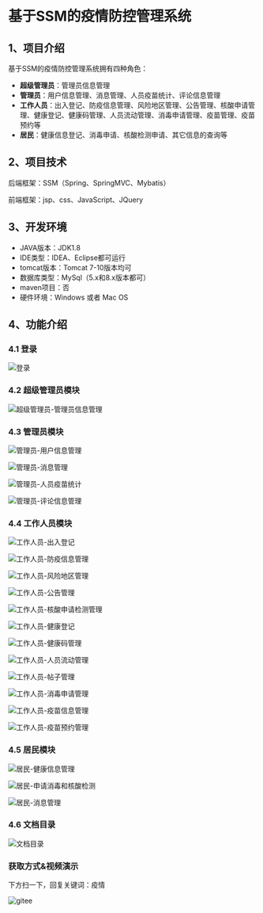 # 基于SSM的疫情防控管理系统


## 1、项目介绍

基于SSM的疫情防控管理系统拥有四种角色：

- **超级管理员**：管理员信息管理
- **管理员**：用户信息管理、消息管理、人员疫苗统计、评论信息管理
- **工作人员**：出入登记、防疫信息管理、风险地区管理、公告管理、核酸申请管理、健康登记、健康码管理、人员流动管理、消毒申请管理、疫苗管理、疫苗预约等
- **居民**：健康信息登记、消毒申请、核酸检测申请、其它信息的查询等


## 2、项目技术

后端框架：SSM（Spring、SpringMVC、Mybatis）

前端框架：jsp、css、JavaScript、JQuery

## 3、开发环境

- JAVA版本：JDK1.8
- IDE类型：IDEA、Eclipse都可运行
- tomcat版本：Tomcat 7-10版本均可
- 数据库类型：MySql（5.x和8.x版本都可） 
- maven项目：否
- 硬件环境：Windows 或者 Mac OS


## 4、功能介绍

### 4.1 登录

![登录](https://project-images-1256969109.cos.ap-chongqing.myqcloud.com/Typora-Images/202207132312132.jpg)

### 4.2 超级管理员模块

![超级管理员-管理员信息管理](https://project-images-1256969109.cos.ap-chongqing.myqcloud.com/Typora-Images/202207132313376.jpg)

### 4.3 管理员模块

![管理员-用户信息管理](https://project-images-1256969109.cos.ap-chongqing.myqcloud.com/Typora-Images/202207132313992.jpg)

![管理员-消息管理](https://project-images-1256969109.cos.ap-chongqing.myqcloud.com/Typora-Images/202207132313788.jpg)

![管理员-人员疫苗统计](https://project-images-1256969109.cos.ap-chongqing.myqcloud.com/Typora-Images/202207132313000.jpg)

![管理员-评论信息管理](https://project-images-1256969109.cos.ap-chongqing.myqcloud.com/Typora-Images/202207132313521.jpg)

### 4.4 工作人员模块

![工作人员-出入登记](https://project-images-1256969109.cos.ap-chongqing.myqcloud.com/Typora-Images/202207132313730.jpg)

![工作人员-防疫信息管理](https://project-images-1256969109.cos.ap-chongqing.myqcloud.com/Typora-Images/202207132313851.jpg)

![工作人员-风险地区管理](https://project-images-1256969109.cos.ap-chongqing.myqcloud.com/Typora-Images/202207132313993.jpg)

![工作人员-公告管理](https://project-images-1256969109.cos.ap-chongqing.myqcloud.com/Typora-Images/202207132313897.jpg)

![工作人员-核酸申请检测管理](https://project-images-1256969109.cos.ap-chongqing.myqcloud.com/Typora-Images/202207132313101.jpg)

![工作人员-健康登记](https://project-images-1256969109.cos.ap-chongqing.myqcloud.com/Typora-Images/202207132313441.jpg)

![工作人员-健康码管理](https://project-images-1256969109.cos.ap-chongqing.myqcloud.com/Typora-Images/202207132313870.jpg)

![工作人员-人员流动管理](https://project-images-1256969109.cos.ap-chongqing.myqcloud.com/Typora-Images/202207132313017.jpg)

![工作人员-帖子管理](https://project-images-1256969109.cos.ap-chongqing.myqcloud.com/Typora-Images/202207132313732.jpg)

![工作人员-消毒申请管理](https://project-images-1256969109.cos.ap-chongqing.myqcloud.com/Typora-Images/202207132313683.jpg)

![工作人员-疫苗信息管理](https://project-images-1256969109.cos.ap-chongqing.myqcloud.com/Typora-Images/202207132313771.jpg)

![工作人员-疫苗预约管理](https://project-images-1256969109.cos.ap-chongqing.myqcloud.com/Typora-Images/202207132314345.jpg)

### 4.5 居民模块

![居民-健康信息管理](https://project-images-1256969109.cos.ap-chongqing.myqcloud.com/Typora-Images/202207132314720.jpg)

![居民-申请消毒和核酸检测](https://project-images-1256969109.cos.ap-chongqing.myqcloud.com/Typora-Images/202207132314320.jpg)

![居民-消息管理](https://project-images-1256969109.cos.ap-chongqing.myqcloud.com/Typora-Images/202207132314839.jpg)

### 4.6 文档目录

![文档目录](https://project-images-1256969109.cos.ap-chongqing.myqcloud.com/Typora-Images/202207132313639.jpg)

### 获取方式&视频演示

下方扫一下，回复关键词：疫情

![gitee](https://project-images-1256969109.cos.ap-chongqing.myqcloud.com/Typora-Images/202309291447341.png)
